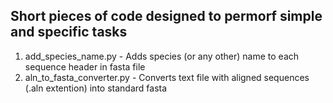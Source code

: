 ## Short pieces of code designed to permorf simple and specific tasks

1. add_species_name.py - Adds species (or any other) name to each sequence header in fasta file
2. aln_to_fasta_converter.py - Converts text file with aligned sequences (.aln extention) into standard fasta
